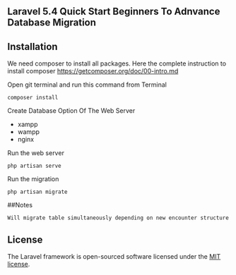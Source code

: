 ## Laravel 5.4 Quick Start Beginners To Adnvance Database Migration

## Installation

We need composer to install all packages.
Here the complete instruction to install composer https://getcomposer.org/doc/00-intro.md

Open git terminal and run this command from Terminal

```
composer install
```

Create Database
Option Of The Web Server
- xampp
- wampp
- nginx

Run the web server

```
php artisan serve
```

Run the migration

```
php artisan migrate
```

##Notes

```
Will migrate table simultaneously depending on new encounter structure
```

## License

The Laravel framework is open-sourced software licensed under the [MIT license](http://opensource.org/licenses/MIT).
